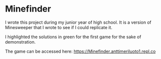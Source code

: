 # Minefinder
I wrote this project during my junior year of high school. It is a version of Minesweeper that I wrote to see if I could replicate it. 

I highlighted the solutions in green for the first game for the sake of demonstration. 

The game can be accessed here: https://Minefinder.anttimeriluoto1.repl.co
